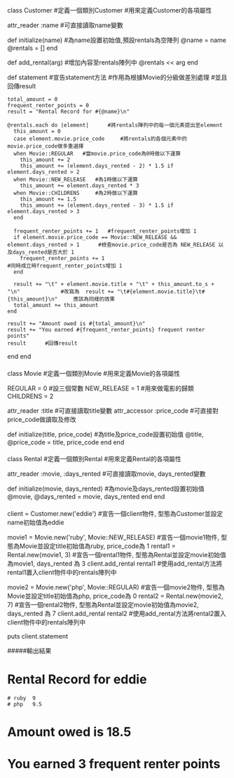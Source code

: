 class Customer	#定義一個類別Customer
				#用來定義Customer的各項屬性				
				
  attr_reader :name		#可直接讀取name變數

  def initialize(name)	#為name設置初始值,預設rentals為空陣列
    @name    = name
    @rentals = []
  end

  def add_rental(arg)	#增加內容至rentals陣列中
    @rentals << arg
  end

  def statement		#宣告statement方法
					#作用為根據Movie的分級做差別處理
					#並且回傳result
  
    total_amount = 0
    frequent_renter_points = 0
    result = "Rental Record for #{@name}\n"		

    @rentals.each do |element|		#將rentals陣列中的每一個元素提出至element
      this_amount = 0
      case element.movie.price_code		#將rentals的各個元素中的movie.price_code做多重選擇
      when Movie::REGULAR	#當movie.price_code為0時做以下運算
        this_amount += 2
        this_amount += (element.days_rented - 2) * 1.5 if element.days_rented > 2
      when Movie::NEW_RELEASE	#為1時做以下運算
        this_amount += element.days_rented * 3
      when Movie::CHILDRENS		#為2時做以下運算
        this_amount += 1.5
        this_amount += (element.days_rented - 3) * 1.5 if element.days_rented > 3
      end

      frequent_renter_points += 1	#frequent_renter_points增加 1 
      if element.movie.price_code == Movie::NEW_RELEASE && element.days_rented > 1		#檢查movie.price_code是否為 NEW_RELEASE 以及days_rented是否大於 1 
        frequent_renter_points += 1														#同時成立時frequent_renter_points增加 1
      end

      result += "\t" + element.movie.title + "\t" + this_amount.to_s + "\n"				#改寫為  result += "\t#{element.movie.title}\t#{this_amount}\n"	 應該為同樣的效果
      total_amount += this_amount
    end

    result += "Amount owed is #{total_amount}\n"
    result += "You earned #{frequent_renter_points} frequent renter points"
    result		#回傳result
	
  end
end

####

class Movie		#定義一個類別Movie
				#用來定義Movie的各項屬性
				
  REGULAR     = 0	#設三個常數
  NEW_RELEASE = 1	#用來做電影的歸類
  CHILDRENS   = 2

  attr_reader :title			#可直接讀取title變數
  attr_accessor :price_code		#可直接對price_code做讀取及修改

  def initialize(title, price_code)		#為title及price_code設置初始值
    @title, @price_code = title, price_code
  end
end

####

class Rental	#定義一個類別Rental
                #用來定義Rental的各項屬性

  attr_reader :movie, :days_rented		#可直接讀取movie, days_rented變數

  def initialize(movie, days_rented)	#為movie及days_rented設置初始值
    @movie, @days_rented = movie, days_rented
  end
end

####

client = Customer.new('eddie')		#宣告一個client物件, 型態為Customer並設定name初始值為eddie

movie1 = Movie.new('ruby', Movie::NEW_RELEASE)		#宣告一個movie1物件, 型態為Movie並設定title初始值為ruby, price_code為 1
rental1 = Rental.new(movie1, 3)						#宣告一個rental1物件, 型態為Rental並設定movie初始值為movie1, days_rented 為 3
client.add_rental rental1							#使用add_rental方法將rental1置入client物件中的rentals陣列中

movie2 = Movie.new('php', Movie::REGULAR)			#宣告一個movie2物件, 型態為Movie並設定title初始值為php, price_code為 0
rental2 = Rental.new(movie2, 7)                     #宣告一個rental2物件, 型態為Rental並設定movie初始值為movie2, days_rented 為 7
client.add_rental rental2                           #使用add_rental方法將rental2置入client物件中的rentals陣列中

puts client.statement 

#####輸出結果

# Rental Record for eddie
	# ruby	9
	# php	9.5
# Amount owed is 18.5
# You earned 3 frequent renter points

